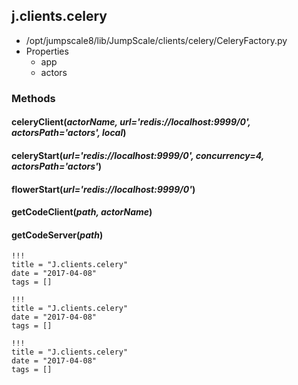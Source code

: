 <!-- toc -->
## j.clients.celery

- /opt/jumpscale8/lib/JumpScale/clients/celery/CeleryFactory.py
- Properties
    - app
    - actors

### Methods

#### celeryClient(*actorName, url='redis://localhost:9999/0', actorsPath='actors', local*) 

#### celeryStart(*url='redis://localhost:9999/0', concurrency=4, actorsPath='actors'*) 

#### flowerStart(*url='redis://localhost:9999/0'*) 

#### getCodeClient(*path, actorName*) 

#### getCodeServer(*path*) 


```
!!!
title = "J.clients.celery"
date = "2017-04-08"
tags = []
```

```
!!!
title = "J.clients.celery"
date = "2017-04-08"
tags = []
```

```
!!!
title = "J.clients.celery"
date = "2017-04-08"
tags = []
```
